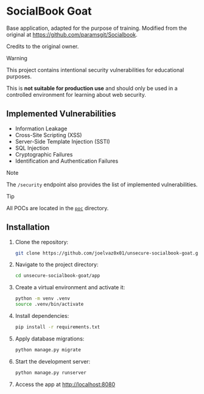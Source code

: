 # SocialBook Goat

Base application, adapted for the purpose of training. Modified from the original at https://github.com/paramsgit/Socialbook.

Credits to the original owner.

> [!WARNING]
> This project contains intentional security vulnerabilities for educational purposes.
>
> This is **not suitable for production use** and should only be used in a controlled environment for learning about web security.


## Implemented Vulnerabilities

- Information Leakage
- Cross-Site Scripting (XSS)
- Server-Side Template Injection (SSTI)
- SQL Injection
- Cryptographic Failures
- Identification and Authentication Failures

> [!NOTE]
> The `/security` endpoint also provides the list of implemented vulnerabilities.


> [!TIP]
> All POCs are located in the [`poc`](./poc/) directory.


## Installation

1. Clone the repository:
   ```bash
   git clone https://github.com/joelvaz0x01/unsecure-socialbook-goat.git
   ```
2. Navigate to the project directory:
   ```bash
   cd unsecure-socialbook-goat/app
   ```
3. Create a virtual environment and activate it:
   ```bash
   python -m venv .venv
   source .venv/bin/activate
   ```
4. Install dependencies:
   ```bash
   pip install -r requirements.txt
   ```
5. Apply database migrations:
   ```bash
   python manage.py migrate
   ```
6. Start the development server:
   ```bash
   python manage.py runserver
   ```
7. Access the app at [http://localhost:8080](http://localhost:8080)
